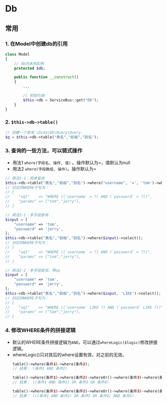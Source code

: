 # Db

## 常用

### 1. 在Model中创建db的引用

```php
class Model
{
    // db的本地实例
    protected $db;

    public function __construct()
    {
        ...

        // 初始化db
        $this->db = ServiceBus::get("Db");
    }
}
```

### 2.  `$this->db->table()`

```php
// 创建一个查询 \Dida\Db\Query\Query
$q = $this->db->table("表名","前缀","别名");
```

### 3. 查询的一些方法，可以链式操作

* 用法1 `where(字段名, 操作, 值)` 。操作默认为=，值默认为null
* 用法2 `where(字段数组, 操作)`。操作默认为=

```php
// 用法1-1：简单查询
$this->db->table("表名","前缀","别名")->where("username", '=', 'tom')->where("password", '=', 'jerry')->select();
// 对应的WHERE子句为：
// [
//    "sql"    => "WHERE ((`username` = ?) AND (`password` = ?))",
//    "params" => ["tom","jerry"],
// ]

// 用法2-1：多字段查询
$input = [
    "username" => 'tom',
    "password" => 'jerry',
];
$this->db->table("表名","前缀","别名")->where($input)->select();
// 对应的WHERE子句为：
// [
//    "sql"    => "WHERE ((`username` = ?) AND (`password` = ?))",
//    "params" => ["tom","jerry"],
// ]

// 用法2-2：多字段查询，带op
$input = [
    "username" => 'tom',
    "password" => 'jerry',
];
$this->db->table("表名","前缀","别名")->where($input, 'LIKE')->select();
// 对应的WHERE子句为：
// [
//    "sql"    => "WHERE ((`username` LIKE ?) AND (`password` LIKE ?))",
//    "params" => ["tom","jerry"],
// ]
```

### 4. 修改WHERE条件的拼接逻辑

* 默认的WHERE条件拼接逻辑为`AND`，可以通过`whereLogic($logic)`修改拼接逻辑。
* whereLogic()只对其后的where设置有效，对之前的无效。
    ```php
    table()->where(条件1)->where(条件2);
    // 结果： (条件1 AND 条件2)

    table()->where(条件1)->where(条件2)->whereOr()->where(条件3)->where(条件4);
    // 结果： ((条件1 AND 条件2) OR 条件3 OR 条件4)

    table()->where(条件1)->where(条件2)->whereOr()->where(条件3)->where(条件4)->whereAnd()->where(条件5);
    // 结果： (((条件1 AND 条件2) OR 条件3 OR 条件4) AND 条件5)
    ```
